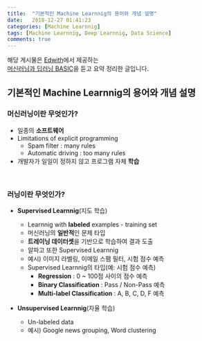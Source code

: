 ```yaml
---
title:  "기본적인 Machine Learnnig의 용어와 개념 설명"
date:   2018-12-27 01:41:23
categories: [Machine Learnnig]
tags: [Machine Learnnig, Deep Learnnig, Data Science]
comments: true
---
```


해당 게시물은 [Edwith](https://www.edwith.org)에서 제공하는<br/>
[머신러닝과 딥러닝 BASIC](https://www.edwith.org/others26/joinLectures/9829)을 듣고 요약 정리한 글입니다.

## 기본적인 Machine Learnnig의 용어와 개념 설명

### 머신러닝이란 무엇인가?
- 일종의 **소프트웨어**
- Limitations of explicit programming
    - Spam filter : many rules
    - Automatic driving : too many rules
- 개발자가 일일이 정하지 않고 프로그램 자체 **학습**

<br/>

### 러닝이란 무엇인가?
- **Supervised Learnnig**(지도 학습)
    - Learnnig with **labeled** examples - training set
    - 머신러닝의 **일반적**인 문제 타입
    - **트레이닝 데이터셋**을 기반으로 학습하여 결과 도출
    - 알파고 또한 Supervised Learnnig
    - 예시) 이미지 라벨링, 이메일 스팸 필터, 시험 점수 예측
    - Supervised Learnnig의 타입(예: 시험 점수 예측)
        - **Regression** : 0 ~ 100점 사이의 점수 예측
        - **Binary Classification** : Pass / Non-Pass 예측
        - **Multi-label Classification** : A, B, C, D, F 예측

- **Unsupervised Learnnig**(자율 학습)
    - Un-labeled data
    - 예시) Google news grouping, Word clustering
